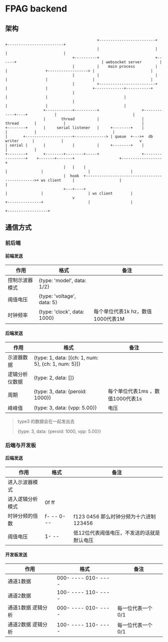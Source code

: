 # FPAG backend

## 架构

```
                                         +-------------------------+                                             +-------------------------+
                                         |                         |                                             |                         |
                              +----------+                         +------+                                      | websocket server        |
                              |          |    main process         |      |                 +------------------> |                         |
                              |          |                         |      |                 |                    |                         |
                              |          +-------------------------+      |                 |                    +-------------+-----------+
                              |                                           |                 |                                  |
                              |                                           |                 |                                  |
                 +------------+----------+                   +------------+----+            |                                  |
                 |       thread          |                   |    thread       |            |                                  |
+--------+       |     serial listener   |     +--------+    |                 |            |                                  |
|       +---------------------+--------------> | queue  +--->+  db writer      |            |                                  v
| serial |       |            |          |     +--------+    |                 |            |
+--------+       +--------+--------+-----+                   +-----------------+    +-------+-------+                    +------------------+
                          |   |    |                                                |               |                    |                  |
                          |  hook  +----------------------------------------------->+ ws client     |                    |                  |
                          +---+----+                                                |               |                    | ws client        |
                              v                                                     +---------------+                    |                  |
                                                                                                                         +------------------+

```

## 通信方式

### 前后端

#### 前端发送

| 作用           | 格式                        | 备注                              |
| -------------- | --------------------------- | --------------------------------- |
| 控制示波器模式 | {type: 'model', data: 1/2}  |                                   |
| 阈值电压       | {type: 'voltage', data: 5}  |                                   |
| 时钟频率       | {type: 'clock', data: 1000} | 每个单位代表1k hz，数值1000代表1M |

#### 后端发送

| 作用           | 格式                                                  | 备注                             |
| -------------- | ----------------------------------------------------- | -------------------------------- |
| 示波器数据     | {type: 1, data: [{ch: 1,  num: 5}, {ch: 1,  num: 5}]} |                                  |
| 逻辑分析仪数据 | {type: 2, data: []}                                   |                                  |
| 周期           | {type: 3, data: {peroid: 1000}}                       | 每个单位代表1ms ，数值1000代表1s |
| 峰峰值         | {type: 3, data: {vpp:  5.00}}                         | 电压                             |

> type3 的数据会在一起发出去
>
> {type: 3, data: {peroid: 1000, vpp:  5.00}}

### 后端与开发板

#### 后端发送

| 作用             | 格式       | 备注 |
| ---------------- | ---------- | ---- |
| 进入示波器模式   |            |      |
| 进入逻辑分析模式 | 0f ff      |      |
| 时钟分频的倍数   | f- -- 0- -- | f123 0456 那么时钟分频为十六进制123456 |
| 阈值电压 | 1- -- | 低12位代表阈值电压，不发送的话就是默认电压 |

#### 开发板发送

| 作用      | 格式                 | 备注 |
| --------- | -------------------- | ---- |
| 通道1数据 | 000- ----   010- ---- |      |
| 通道2数据 | 100- ----   110- ---- | |
| 通道1数据 逻辑分析 | 000- ----   010- ---- | 每一位代表一个0/1 |
| 通道2数据 逻辑分析 | 100- ----   110- ---- | 每一位代表一个0/1 |



